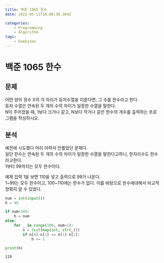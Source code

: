 ```yaml
---
title: 백준 1065 한수
date: 2022-05-11T16:00:30.384Z

categories:
    - Programming
    - Algorithm
tags:
    - baekjoon
---
```


# 백준 1065 한수
## 문제
어떤 양의 정수 X의 각 자리가 등차수열을 이룬다면, 그 수를 한수라고 한다.  
등차 수열은 연속된 두 개의 수의 차이가 일정한 수열을 말한다.  
N이 주어졌을 때, 1보다 크거나 같고, N보다 작거나 같은 한수의 개수를 출력하는 프로그램을 작성하시오.

## 분석
예전에 시도했다 머리 아파서 안풀었던 문제다.  
일단 한수는 연속된 두 개의 수의 차이가 일정한 수열을 말한다고하니, 한자리수도 한수라고한다.  
1부터 99까지는 모두 한수이다.
  
예제 입력 1을 보면 110을 넣고 출력으로 99가 나온다.  
1~99는 모두 한수이고, 100~110에는 한수가 없다. 이를 바탕으로 한수에대해서 비교적 정확히 알 수 있었다.


```python
num = int(input())
h = 99

if num<100:
    h = num
else:
    for _ in range(100, num+1):
        n = list(map(int, str(_)))
        if n[0]-n[1] == n[1]-n[2]:
            h += 1

print(h)
```

    119
    
